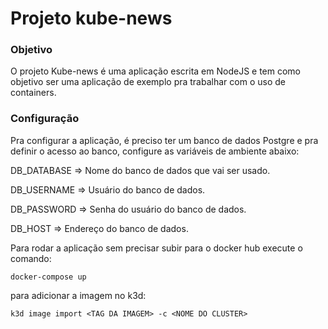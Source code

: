 # Projeto kube-news

### Objetivo
O projeto Kube-news é uma aplicação escrita em NodeJS e tem como objetivo ser uma aplicação de exemplo pra trabalhar com o uso de containers.

### Configuração
Pra configurar a aplicação, é preciso ter um banco de dados Postgre e pra definir o acesso ao banco, configure as variáveis de ambiente abaixo:

DB_DATABASE => Nome do banco de dados que vai ser usado.

DB_USERNAME => Usuário do banco de dados.

DB_PASSWORD => Senha do usuário do banco de dados.

DB_HOST => Endereço do banco de dados.

Para rodar a aplicação sem precisar subir para o docker hub execute o comando:

```
docker-compose up
```

para adicionar a imagem no k3d:

```
k3d image import <TAG DA IMAGEM> -c <NOME DO CLUSTER>
```


